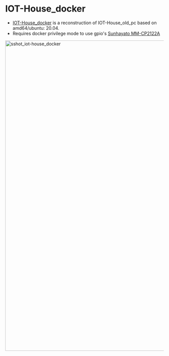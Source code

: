 # IOT-House_docker
- [IOT-House_docker](https://github.com/kujiranodanna/IOT-House_old_pc) is a reconstruction of IOT-House_old_pc based on amd64/ubuntu: 20.04.
- Requires docker privilege mode to use gpio's [Sunhayato MM-CP2122A](https://www.sunhayato.co.jp/material2/ett09/item_1083)
<img width="986" alt="sshot_iot-house_docker" src="https://user-images.githubusercontent.com/70492305/143548255-1ff3dd03-4130-466d-8f81-b4f95b112208.png">
